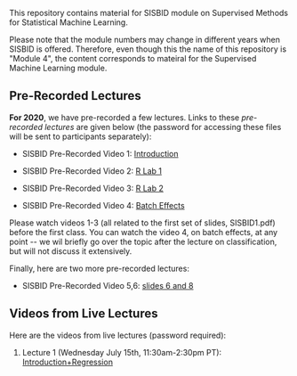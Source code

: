 This repository contains material for SISBID module on Supervised Methods for Statistical Machine Learning. 

Please note that the module numbers may change in different years when SISBID is offered. Therefore, even though this the name of this repository is "Module 4", the content corresponds to mateiral for the Supervised Machine Learning module. 

## Pre-Recorded Lectures

**For 2020**, we have pre-recorded a few lectures. Links to these *pre-recorded lectures* are given below (the password for accessing these files will be sent to participants separately):

- SISBID Pre-Recorded Video 1: [Introduction](https://washington.zoom.us/rec/share/2fduFoPc-0dIb43G7x_CarItRIP_X6a803UX-_IFxU9OBx3RGrp2LsOCtsbn2oYO?startTime=1594352701000)

- SISBID Pre-Recorded Video 2: [R Lab 1](https://washington.zoom.us/rec/share/-p1tbOnp-j9ObrfiskvZUJ4GB7Tveaa8hyVP8vIMzU6X2BWS5itHYHfVZagggBZi?startTime=1594513479000)

- SISBID Pre-Recorded Video 3: [R Lab 2](https://washington.zoom.us/rec/share/6fNkD5-s3G1LSa-V8UXYaKQOPLvlT6a81XBPq_VbnkzIQG6WhHD8CrMVuk4gzL5v?startTime=1594516472000)

- SISBID Pre-Recorded Video 4: [Batch Effects](https://washington.zoom.us/rec/share/-tMvP4nZ-DxLc4322BuGHb4DO5n4aaa81iNP_vFemR6XWMVVHC3izmAiKwjseZQ1?startTime=1594597919000)

Please watch videos 1-3 (all related to the first set of slides, SISBID1.pdf) before the first class. You can watch the video 4, on batch effects, at any point -- we wil briefly go over the topic after the lecture on classification, but will not discuss it extensively. 

Finally, here are two more pre-recorded lectures: 

- SISBID Pre-Recorded Video 5,6: [slides 6 and 8](https://www.dropbox.com/sh/v5fyl8kks0nb1zv/AACGcFXHpHa8F_dPPKh9oUlUa?dl=0)


## Videos from Live Lectures

Here are the videos from live lectures (password required): 

1. Lecture 1 (Wednesday July 15th, 11:30am-2:30pm PT): [Introduction+Regression](https://washington.zoom.us/rec/share/5Nd0AaHg2TpLZ6eT2UXES6x-AKbdX6a81HMbqfYKmRmDMDIIdPWnlFSZcD7ZoTEw?startTime=1594836612000)

